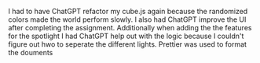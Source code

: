 I had to have ChatGPT refactor my cube.js again because the randomized colors made the world perform slowly. 
I also had ChatGPT improve the UI after completing the assignment.
Additionally when adding the the features for the spotlight I had ChatGPT help out with the logic because I couldn't figure out hwo to seperate the different lights.
Prettier was used to format the douments
